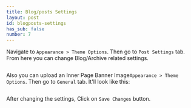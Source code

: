 ```yaml
---
title: Blog/posts Settings
layout: post
id: blogposts-settings
has_sub: false
number: 7
---
```


Navigate to `Appearance > Theme Options`. Then go to `Post Settings` tab. From here you can change Blog/Archive related settings.

<img alt="" src="{{ 'assets/images/62.jpg' | relative_url }}">

Also you can upload an Inner Page Banner Image`Appearance > Theme Options`. Then go to `General` tab. It'll look like this:

<img alt="" src="{{ 'assets/images/no-image-preview.jpg' | relative_url }}">

After changing the settings, Click on `Save Changes` button.
